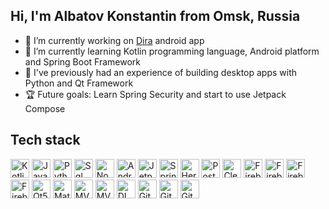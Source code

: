 ## Hi, I'm Albatov Konstantin from Omsk, Russia

- 🔭 I’m currently working on [Dira](https://github.com/AlbatovK/Dira) android app
- 🌱 I’m currently learning Kotlin programming language, Android platform and Spring Boot Framework
- 🔨 I've previously had an experience of building desktop apps with Python and Qt Framework
- 🏆 Future goals: Learn Spring Security and start to use Jetpack Compose

## Tech stack
<img  alt="Kotlin" height="30px" src="https://img.shields.io/static/v1?label=&message=KOTLIN&color=purple&style=for-the-badge" /> <img  alt="Java" height="30px" src="https://img.shields.io/static/v1?label=&message=Java&color=orange&style=for-the-badge" /> <img  alt="Python" height="30px" src="https://img.shields.io/static/v1?label=&message=Python&color=blue&style=for-the-badge" /> <img  alt="Sql" height="30px" src="https://img.shields.io/static/v1?label=&message=SQL&color=red&style=for-the-badge" /> <img  alt="NoSql" height="30px" src="https://img.shields.io/static/v1?label=&message=NoSql&color=gray&style=for-the-badge" /> <img  alt="Android" height="30px" src="https://img.shields.io/static/v1?label=&message=Android&color=green&style=for-the-badge" />  <img  alt="Jetpack" height="30px" src="https://img.shields.io/static/v1?label=&message=Android Jetpack&color=brown&style=for-the-badge" /> <img  alt="Spring" height="30px" src="https://img.shields.io/static/v1?label=&message=Spring Web&color=darkgreen&style=for-the-badge" /> <img  alt="Heroku" height="30px" src="https://img.shields.io/static/v1?label=&message=Heroku&color=magenta&style=for-the-badge" /> <img  alt="Postman" height="30px" src="https://img.shields.io/static/v1?label=&message=Postman&color=darkorange&style=for-the-badge" /> <img  alt="Clean Architecture" height="30px" src="https://img.shields.io/static/v1?label=&message=Clean Architecture&color=brown&style=for-the-badge" /> <img  alt="Firebase" height="30px" src="https://img.shields.io/static/v1?label=&message=Firebase&color=yellow&style=for-the-badge" /> <img  alt="Firebase" height="30px" src="https://img.shields.io/static/v1?label=&message=Firebase Firestore&color=turquoise&style=for-the-badge" /> <img  alt="Firebase Authentication" height="30px" src="https://img.shields.io/static/v1?label=&message=Firebase Auth&color=purpel&style=for-the-badge" /> <img  alt="Firebase analytics" height="30px" src="https://img.shields.io/static/v1?label=&message=Firebase Analytics&color=blue&style=for-the-badge" /> <img  alt="Qt5" height="30px" src="https://img.shields.io/static/v1?label=&message=Qt5&color=green&style=for-the-badge" /> <img  alt="Material design" height="30px" src="https://img.shields.io/static/v1?label=&message=Material design&color=green&style=for-the-badge" /> <img  alt="MVVM" height="30px" src="https://img.shields.io/static/v1?label=&message=MVVM&color=red&style=for-the-badge" /> <img  alt="MVC" height="30px" src="https://img.shields.io/static/v1?label=&message=MVC&color=purple&style=for-the-badge" /> <img  alt="DI" height="30px" src="https://img.shields.io/static/v1?label=&message=DI&color=yellow&style=for-the-badge" /> <img alt="Github Actions" height="30px" src="https://img.shields.io/static/v1?label=&message=Github Actions&color=blue&style=for-the-badge" /> <img  alt="Git" height="30px" src="https://img.shields.io/static/v1?label=&message=Git&color=gray&style=for-the-badge" /> <img  alt="Github" height="30px" src="https://img.shields.io/static/v1?label=&message=Github&color=red&style=for-the-badge" />
